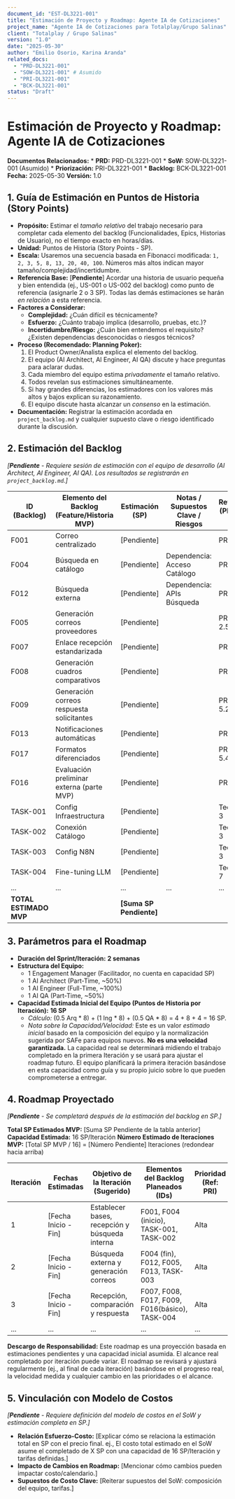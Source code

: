 ```yaml
---
document_id: "EST-DL3221-001"
title: "Estimación de Proyecto y Roadmap: Agente IA de Cotizaciones"
project_name: "Agente IA de Cotizaciones para Totalplay/Grupo Salinas"
client: "Totalplay / Grupo Salinas"
version: "1.0"
date: "2025-05-30"
author: "Emilio Osorio, Karina Aranda"
related_docs:
  - "PRD-DL3221-001"
  - "SOW-DL3221-001" # Asumido
  - "PRI-DL3221-001"
  - "BCK-DL3221-001"
status: "Draft"
---
```


# Estimación de Proyecto y Roadmap: Agente IA de Cotizaciones

**Documentos Relacionados:**
    *   **PRD:** PRD-DL3221-001
    *   **SoW:** SOW-DL3221-001 (Asumido)
    *   **Priorización:** PRI-DL3221-001
    *   **Backlog:** BCK-DL3221-001
**Fecha:** 2025-05-30
**Versión:** 1.0

## 1. Guía de Estimación en Puntos de Historia (Story Points)

*   **Propósito:** Estimar el *tamaño relativo* del trabajo necesario para completar cada elemento del backlog (Funcionalidades, Epics, Historias de Usuario), no el tiempo exacto en horas/días.
*   **Unidad:** Puntos de Historia (Story Points - SP).
*   **Escala:** Usaremos una secuencia basada en Fibonacci modificada: `1, 2, 3, 5, 8, 13, 20, 40, 100`. Números más altos indican mayor tamaño/complejidad/incertidumbre.
*   **Referencia Base:** [**Pendiente**] Acordar una historia de usuario pequeña y bien entendida (ej., US-001 o US-002 del backlog) como punto de referencia (asignarle 2 o 3 SP). Todas las demás estimaciones se harán *en relación* a esta referencia.
*   **Factores a Considerar:**
    *   **Complejidad:** ¿Cuán difícil es técnicamente?
    *   **Esfuerzo:** ¿Cuánto trabajo implica (desarrollo, pruebas, etc.)?
    *   **Incertidumbre/Riesgo:** ¿Cuán bien entendemos el requisito? ¿Existen dependencias desconocidas o riesgos técnicos?
*   **Proceso (Recomendado: Planning Poker):**
    1.  El Product Owner/Analista explica el elemento del backlog.
    2.  El equipo (AI Architect, AI Engineer, AI QA) discute y hace preguntas para aclarar dudas.
    3.  Cada miembro del equipo estima *privadamente* el tamaño relativo.
    4.  Todos revelan sus estimaciones simultáneamente.
    5.  Si hay grandes diferencias, los estimadores con los valores más altos y bajos explican su razonamiento.
    6.  El equipo discute hasta alcanzar un *consenso* en la estimación.
*   **Documentación:** Registrar la estimación acordada en `project_backlog.md` y cualquier supuesto clave o riesgo identificado durante la discusión.

## 2. Estimación del Backlog

*[**Pendiente** - Requiere sesión de estimación con el equipo de desarrollo (AI Architect, AI Engineer, AI QA). Los resultados se registrarán en `project_backlog.md`.]*

| ID (Backlog) | Elemento del Backlog (Feature/Historia MVP) | Estimación (SP) | Notas / Supuestos Clave / Riesgos | Referencia (PRD/SoW Sec.) |
|--------------|---------------------------------------------|-----------------|-----------------------------------|---------------------------|
| F001         | Correo centralizado                         | [Pendiente]     |                                   | PRD 1.1                   |
| F004         | Búsqueda en catálogo                        | [Pendiente]     | Dependencia: Acceso Catálogo      | PRD 2.1                   |
| F012         | Búsqueda externa                            | [Pendiente]     | Dependencia: APIs Búsqueda        | PRD 2.2                   |
| F005         | Generación correos proveedores              | [Pendiente]     |                                   | PRD 2.4, 2.5              |
| F007         | Enlace recepción estandarizada              | [Pendiente]     |                                   | PRD 3.1                   |
| F008         | Generación cuadros comparativos             | [Pendiente]     |                                   | PRD 3.3                   |
| F009         | Generación correos respuesta solicitantes   | [Pendiente]     |                                   | PRD 5.1, 5.2              |
| F013         | Notificaciones automáticas                  | [Pendiente]     |                                   | PRD 4.3                   |
| F017         | Formatos diferenciados                      | [Pendiente]     |                                   | PRD 1.4, 5.4              |
| F016         | Evaluación preliminar externa (parte MVP) | [Pendiente]     |                                   | PRD 2.3                   |
| TASK-001     | Config Infraestructura                      | [Pendiente]     |                                   | Tech Sec 3                |
| TASK-002     | Conexión Catálogo                         | [Pendiente]     |                                   | Tech Sec 3                |
| TASK-003     | Config N8N                                  | [Pendiente]     |                                   | Tech Sec 3                |
| TASK-004     | Fine-tuning LLM                           | [Pendiente]     |                                   | Tech Sec 7                |
| ...          | ...                                         | ...             | ...                               | ...                       |
| **TOTAL ESTIMADO MVP** |                                             | **[Suma SP Pendiente]** |                                   |                           |

## 3. Parámetros para el Roadmap

*   **Duración del Sprint/Iteración:** **2 semanas**
*   **Estructura del Equipo:**
    *   1 Engagement Manager (Facilitador, no cuenta en capacidad SP)
    *   1 AI Architect (Part-Time, ~50%)
    *   1 AI Engineer (Full-Time, ~100%)
    *   1 AI QA (Part-Time, ~50%)
*   **Capacidad Estimada Inicial del Equipo (Puntos de Historia por Iteración):** **16 SP**
    *   *Cálculo:* (0.5 Arq * 8) + (1 Ing * 8) + (0.5 QA * 8) = 4 + 8 + 4 = 16 SP.
    *   *Nota sobre la Capacidad/Velocidad:* Este es un valor *estimado inicial* basado en la composición del equipo y la normalización sugerida por SAFe para equipos nuevos. **No es una velocidad garantizada.** La capacidad real se determinará midiendo el trabajo completado en la primera Iteración y se usará para ajustar el roadmap futuro. El equipo planificará la primera iteración basándose en esta capacidad como guía y su propio juicio sobre lo que pueden comprometerse a entregar.

## 4. Roadmap Proyectado

*[**Pendiente** - Se completará después de la estimación del backlog en SP.]*

**Total SP Estimados MVP:** [Suma SP Pendiente de la tabla anterior]
**Capacidad Estimada:** 16 SP/Iteración
**Número Estimado de Iteraciones MVP:** [Total SP MVP / 16] = [Número Pendiente] Iteraciones (redondear hacia arriba)

| Iteración | Fechas Estimadas      | Objetivo de la Iteración (Sugerido)             | Elementos del Backlog Planeados (IDs)       | Prioridad (Ref: PRI) | SP Estimados por Iteración | SP Acumulados   | Notas / Dependencias Clave                   |
|-----------|-----------------------|-------------------------------------------------|---------------------------------------------|----------------------|----------------------------|-----------------|----------------------------------------------|
| 1         | [Fecha Inicio - Fin]  | Establecer bases, recepción y búsqueda interna  | F001, F004 (inicio), TASK-001, TASK-002     | Alta                 | [<= 16 SP Pendiente]       | [SP Iter 1 Pend.] | Depende: Acceso correo, Acceso catálogo    |
| 2         | [Fecha Inicio - Fin]  | Búsqueda externa y generación correos           | F004 (fin), F012, F005, F013, TASK-003       | Alta                 | [<= 16 SP Pendiente]       | [SP Acum 2 Pend.] | Depende: APIs Búsqueda, Modelo LLM básico |
| 3         | [Fecha Inicio - Fin]  | Recepción, comparación y respuesta              | F007, F008, F017, F009, F016(básico), TASK-004 | Alta                 | [<= 16 SP Pendiente]       | [Total SP MVP Pend.] |                                              |
| ...       | ...                   | ...                                             | ...                                         | ...                  | ...                        | ...             | ...                                          |

**Descargo de Responsabilidad:** Este roadmap es una proyección basada en estimaciones pendientes y una capacidad inicial asumida. El alcance real completado por iteración puede variar. El roadmap se revisará y ajustará regularmente (ej., al final de cada iteración) basándose en el progreso real, la velocidad medida y cualquier cambio en las prioridades o el alcance.

## 5. Vinculación con Modelo de Costos

*[**Pendiente** - Requiere definición del modelo de costos en el SoW y estimación completa en SP.]*

*   **Relación Esfuerzo-Costo:** [Explicar cómo se relaciona la estimación total en SP con el precio final. ej., El costo total estimado en el SoW asume el completado de X SP con una capacidad de 16 SP/Iteración y tarifas definidas.]
*   **Impacto de Cambios en Roadmap:** [Mencionar cómo cambios pueden impactar costo/calendario.]
*   **Supuestos de Costo Clave:** [Reiterar supuestos del SoW: composición del equipo, tarifas.] 
